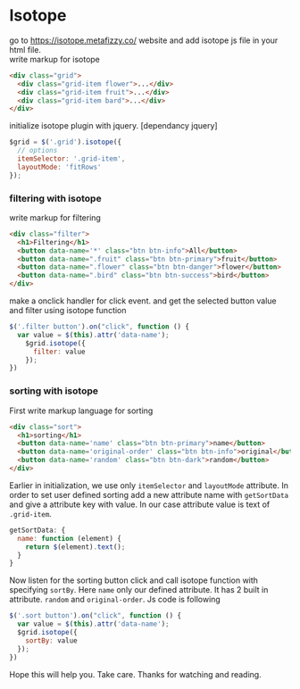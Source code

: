 # Isotope
go to https://isotope.metafizzy.co/ website and add isotope js file in your html file.   
write markup for isotope
~~~html
<div class="grid">
  <div class="grid-item flower">...</div>
  <div class="grid-item fruit">...</div>
  <div class="grid-item bard">...</div>
</div>
~~~

initialize isotope plugin with jquery. [dependancy jquery]
~~~js
$grid = $('.grid').isotope({
  // options
  itemSelector: '.grid-item',
  layoutMode: 'fitRows'
});
~~~
### filtering with isotope
write markup for filtering 
~~~html
<div class="filter">
  <h1>Filtering</h1>
  <button data-name='*' class="btn btn-info">All</button>
  <button data-name=".fruit" class="btn btn-primary">fruit</button>
  <button data-name=".flower" class="btn btn-danger">flower</button>
  <button data-name=".bird" class="btn btn-success">bird</button>
</div>
~~~
make a onclick handler for click event. and get the selected button value and filter using isotope function
~~~js
$('.filter button').on("click", function () {
  var value = $(this).attr('data-name');
    $grid.isotope({
      filter: value
    });
})
~~~

### sorting with isotope
First write markup language for sorting
~~~html
<div class="sort">
  <h1>sorting</h1>
  <button data-name='name' class="btn btn-primary">name</button>
  <button data-name='original-order' class="btn btn-info">original</button>
  <button data-name='random' class="btn btn-dark">random</button>
</div>
~~~
Earlier in initialization, we use only `itemSelector` and `layoutMode` attribute. In order to set user defined sorting add a new attribute name with `getSortData` and give a attribute key with value. In our case attribute value is text of `.grid-item`.
~~~js
getSortData: {
  name: function (element) {
    return $(element).text();
  }
}
~~~
Now listen for the sorting button click and call isotope function with specifying `sortBy`. Here `name` only our defined attribute. It has 2 built in attribute. `random` and `original-order`. Js code is following
~~~js
$('.sort button').on("click", function () {
  var value = $(this).attr('data-name');
  $grid.isotope({
    sortBy: value
  });
})
~~~

Hope this will help you. Take care. Thanks for watching and reading.






